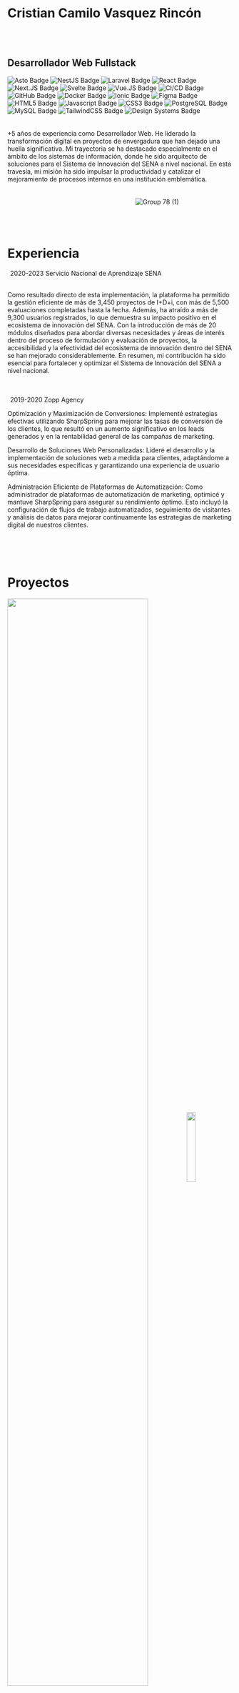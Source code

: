 # Cristian Camilo Vasquez Rincón

&nbsp;
\
&nbsp;
## Desarrollador Web Fullstack

![Asto Badge](https://img.shields.io/badge/Astro-ffffff?logo=astro&logoColor=000&style=flat)
![NestJS Badge](https://img.shields.io/badge/NestJS-ffffff?logo=nestjs&logoColor=000&style=flat)
![Laravel Badge](https://img.shields.io/badge/Laravel-ffffff?logo=laravel&logoColor=000&style=flat)
![React Badge](https://img.shields.io/badge/React-ffffff?logo=react&logoColor=000&style=flat)
![Next.JS Badge](https://img.shields.io/badge/Next.JS-ffffff?logo=next.js&logoColor=000&style=flat)
![Svelte Badge](https://img.shields.io/badge/Svelte-ffffff?logo=svelte&logoColor=000&style=flat)
![Vue.JS Badge](https://img.shields.io/badge/Vue.JS-ffffff?logo=vue.js&logoColor=000&style=flat)
![CI/CD Badge](https://img.shields.io/badge/CI/CD-ffffff?logo=github&logoColor=000&style=flat)
![GitHub Badge](https://img.shields.io/badge/GitHub-ffffff?logo=github&logoColor=000&style=flat)
![Docker Badge](https://img.shields.io/badge/Docker-ffffff?logo=docker&logoColor=000&style=flat)
![Ionic Badge](https://img.shields.io/badge/Ionic-ffffff?logo=ionic&logoColor=000&style=flat)
![Figma Badge](https://img.shields.io/badge/Figma-ffffff?logo=figma&logoColor=000&style=flat)
![HTML5 Badge](https://img.shields.io/badge/HTML5-ffffff?logo=html5&logoColor=000&style=flat)
![Javascript Badge](https://img.shields.io/badge/JavaScript-ffffff?logo=javascript&logoColor=000&style=flat)
![CSS3 Badge](https://img.shields.io/badge/CSS3-ffffff?logo=css3&logoColor=000&style=flat)
![PostgreSQL Badge](https://img.shields.io/badge/PostgreSQL-ffffff?logo=postgresql&logoColor=000&style=flat)
![MySQL Badge](https://img.shields.io/badge/MySQL-ffffff?logo=mysql&logoColor=000&style=flat)
![TailwindCSS Badge](https://img.shields.io/badge/TailwindCSS-ffffff?logo=tailwindcss&logoColor=000&style=flat)
![Design Systems Badge](https://img.shields.io/badge/Design%20Systems-ffffff?logo=designsystems&logoColor=000&style=flat)
\
\
\
+5 años de experiencia como Desarrollador Web. He liderado la transformación digital en proyectos de envergadura que han dejado una huella significativa. Mi trayectoria se ha destacado especialmente en el ámbito de los sistemas de información, donde he sido arquitecto de soluciones para el Sistema de Innovación del SENA a nivel nacional. En esta travesía, mi misión ha sido impulsar la productividad y catalizar el mejoramiento de procesos internos en una institución emblemática.
\
\
\
&nbsp;&nbsp;&nbsp;&nbsp;&nbsp;&nbsp;&nbsp;&nbsp;&nbsp;&nbsp;&nbsp;&nbsp;&nbsp;&nbsp;&nbsp;&nbsp;&nbsp;&nbsp;&nbsp;&nbsp;&nbsp;&nbsp;&nbsp;&nbsp;&nbsp;&nbsp;&nbsp;&nbsp;&nbsp;&nbsp;&nbsp;&nbsp;&nbsp;&nbsp;&nbsp;&nbsp;&nbsp;&nbsp;&nbsp;&nbsp;&nbsp;&nbsp;&nbsp;&nbsp;&nbsp;&nbsp;&nbsp;&nbsp;&nbsp;&nbsp;&nbsp;&nbsp;&nbsp;&nbsp;&nbsp;&nbsp;&nbsp;&nbsp;&nbsp;&nbsp;&nbsp;&nbsp;&nbsp;&nbsp;&nbsp;&nbsp;&nbsp;&nbsp;&nbsp;&nbsp;&nbsp;&nbsp;&nbsp;![Group 78 (1)](https://github.com/carincon93/carincon93/assets/18555989/70f992dd-33d3-4d71-becb-4bfef1dd9b9d)
\
\
\
&nbsp;
# Experiencia

<img width="2" alt="Group 79 (2)" src="https://github.com/carincon93/carincon93/assets/18555989/f35ac3ef-0c76-40bd-895b-e5895460dae3">
2020-2023 Servicio Nacional de Aprendizaje SENA

\
Como resultado directo de esta implementación, la plataforma ha permitido la gestión eficiente de más de 3,450 proyectos de I+D+i, con más de 5,500 evaluaciones completadas hasta la fecha. Además, ha atraído a más de 9,300 usuarios registrados, lo que demuestra su impacto positivo en el ecosistema de innovación del SENA. Con la introducción de más de 20 módulos diseñados para abordar diversas necesidades y áreas de interés dentro del proceso de formulación y evaluación de proyectos, la accesibilidad y la efectividad del ecosistema de innovación dentro del SENA se han mejorado considerablemente. En resumen, mi contribución ha sido esencial para fortalecer y optimizar el Sistema de Innovación del SENA a nivel nacional.

\
\
<img width="2" alt="Group 79 (2)" src="https://github.com/carincon93/carincon93/assets/18555989/f35ac3ef-0c76-40bd-895b-e5895460dae3">
2019-2020 Zopp Agency

Optimización y Maximización de Conversiones: Implementé estrategias efectivas utilizando SharpSpring para mejorar las tasas de conversión de los clientes, lo que resultó en un aumento significativo en los leads generados y en la rentabilidad general de las campañas de marketing.

Desarrollo de Soluciones Web Personalizadas: Lideré el desarrollo y la implementación de soluciones web a medida para clientes, adaptándome a sus necesidades específicas y garantizando una experiencia de usuario óptima.

Administración Eficiente de Plataformas de Automatización: Como administrador de plataformas de automatización de marketing, optimicé y mantuve SharpSpring para asegurar su rendimiento óptimo. Esto incluyó la configuración de flujos de trabajo automatizados, seguimiento de visitantes y análisis de datos para mejorar continuamente las estrategias de marketing digital de nuestros clientes.

\
\
&nbsp;
# Proyectos

<div>
  <img src="https://github.com/carincon93/carincon93/assets/18555989/1196231e-3273-487d-bc37-6db880e87105" align="center" width="79%" />
  <img src="https://github.com/carincon93/carincon93/assets/18555989/6f7bbcf2-60dc-47eb-9f14-9c69bb22acba" align="center" width="20%" />
  <img src="https://github.com/carincon93/carincon93/assets/18555989/6f7bbcf2-60dc-47eb-9f14-9c69bb22acba" align="center" width="20vw" />
  <img src="https://github.com/carincon93/carincon93/assets/18555989/1196231e-3273-487d-bc37-6db880e87105" align="center" width="80vw" />
</div>
